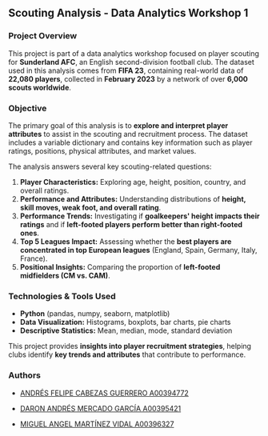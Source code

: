 ## **Scouting Analysis - Data Analytics Workshop 1**  

### **Project Overview**  
This project is part of a data analytics workshop focused on player scouting for **Sunderland AFC**, an English second-division football club. The dataset used in this analysis comes from **FIFA 23**, containing real-world data of **22,080 players**, collected in **February 2023** by a network of over **6,000 scouts worldwide**.  

### **Objective**  
The primary goal of this analysis is to **explore and interpret player attributes** to assist in the scouting and recruitment process. The dataset includes a variable dictionary and contains key information such as player ratings, positions, physical attributes, and market values.  

The analysis answers several key scouting-related questions:  
1. **Player Characteristics:** Exploring age, height, position, country, and overall ratings.  
2. **Performance and Attributes:** Understanding distributions of **height, skill moves, weak foot, and overall rating**.  
3. **Performance Trends:** Investigating if **goalkeepers' height impacts their ratings** and if **left-footed players perform better than right-footed ones**.  
4. **Top 5 Leagues Impact:** Assessing whether the **best players are concentrated in top European leagues** (England, Spain, Germany, Italy, France).  
5. **Positional Insights:** Comparing the proportion of **left-footed midfielders (CM vs. CAM)**.  

### **Technologies & Tools Used**  
- **Python** (pandas, numpy, seaborn, matplotlib)  
- **Data Visualization:** Histograms, boxplots, bar charts, pie charts  
- **Descriptive Statistics:** Mean, median, mode, standard deviation  

This project provides **insights into player recruitment strategies**, helping clubs identify **key trends and attributes** that contribute to performance.  

### **Authors**
- [ANDRÉS FELIPE CABEZAS GUERRERO A00394772](https://github.com/andrescabezas26)

- [DARON ANDRÉS MERCADO GARCÍA A00395421](https://github.com/Ing-Daron11)

- [MIGUEL ANGEL MARTÍNEZ VIDAL A00396327](https://github.com/Miguel-23-ing)
